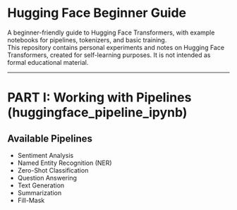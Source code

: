 # Hugging Face Beginner Guide

A beginner-friendly guide to Hugging Face Transformers, with example notebooks for pipelines, tokenizers, and basic training.  
This repository contains personal experiments and notes on Hugging Face Transformers, created for self-learning purposes. It is not intended as formal educational material.

---

# PART I: Working with Pipelines (huggingface_pipeline_ipynb)

## Available Pipelines

- Sentiment Analysis
- Named Entity Recognition (NER)
- Zero-Shot Classification
- Question Answering
- Text Generation
- Summarization
- Fill-Mask
